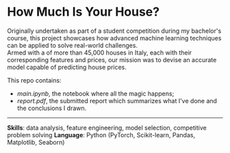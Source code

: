 # How Much Is Your House?  
Originally undertaken as part of a student competition during my bachelor's course, this project showcases how advanced machine learning techniques can be applied to solve real-world challenges.  
Armed with a of more than 45,000 houses in Italy, each with their corresponding features and prices, our mission was to devise an accurate model capable of predicting house prices.  

This repo contains:
- *main.ipynb*, the notebook where all the magic happens;
- *report.pdf*, the submitted report which summarizes what I've done and the conclusions I drawn.
---
**Skills**: data analysis, feature engineering, model selection, competitive problem solving
**Language**: Python (PyTorch, Scikit-learn, Pandas, Matplotlib, Seaborn)

